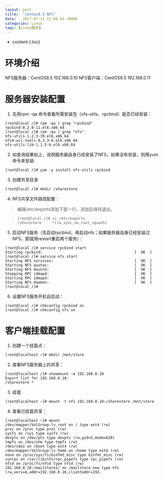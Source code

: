 ```yaml
---
layout: post
title:  "centos6.5 NFS"
date:   2017-07-11 11:06:43 +0800
categories: Linux
tags: [Linux服务]
---
```


* content
{:toc}


# 环境介绍

NFS服务器：CentOS6.5 192.168.0.10 NFS客户端：CentOS6.5 192.168.0.11

# 服务器安装配置

1. 先用rpm -qa 命令查看所需安装包（nfs-utils、rpcbind）是否已经安装：

  ```
  [root@local /]# rpm -qa | grep "rpcbind"
  rpcbind-0.2.0-11.el6.x86_64
  [root@local /]# rpm -qa | grep "nfs"
  nfs-utils-1.2.3-39.el6.x86_64
  nfs4-acl-tools-0.3.3-6.el6.x86_64
  nfs-utils-lib-1.1.5-6.el6.x86_64
  ```

2. 如查询结果如上，说明服务器自身已经安装了NFS，如果没有安装，则用yum命令来安装:

  ```
  [root@local /]# yum -y install nfs-utils rpcbind
  ```

3. 创建共享目录

  ```
  [root@local /]# mkdir /sharestore
  ```

4. NFS共享文件路径配置：

  > 编辑/etc/exports添加下面一行，添加后保存退出。

  > ```
  > [root@local /]# vi /etc/exports
  > /sharestore     *(rw,sync,no_root_squash)
  > ```

5. 启动NFS服务（先启动rpcbind，再启动nfs；如果服务器自身已经安装过NFS，那就用restart重启两个服务）：

  ```
  [root@local /]# service rpcbind start
  Starting rpcbind:                                          [  OK  ]
  [root@local /]# service nfs start
  Starting NFS services:                                     [  OK  ]
  Starting NFS quotas:                                       [  OK  ]
  Starting NFS mountd:                                       [  OK  ]
  Stopping RPC idmapd:                                       [  OK  ]
  Starting RPC idmapd:                                       [  OK  ]
  Starting NFS daemon:                                       [  OK  ]
  [root@local /]#
  ```

6. 设置NFS服务开机自启动：

  ```
  [root@local /]# chkconfig rpcbind on
  [root@local /]# chkconfig nfs on
  ```

# 客户端挂载配置

1. 创建一个挂载点：

  ```
  [root@localhost ~]# mkdir /mnt/store
  ```

2. 查看NFS服务器上的共享：

  ```
  [root@localhost /]# showmount -e 192.168.0.10
  Export list for 192.168.0.10:
  /sharestore *
  ```

3. 挂载

  ```
  [root@localhost ~]# mount -t nfs 192.168.0.10:/sharestore /mnt/store
  ```

4. 查看已挂载共享：

  ```
  [root@localhost ~]# mount
  /dev/mapper/VolGroup-lv_root on / type ext4 (rw)
  proc on /proc type proc (rw)
  sysfs on /sys type sysfs (rw)
  devpts on /dev/pts type devpts (rw,gid=5,mode=620)
  tmpfs on /dev/shm type tmpfs (rw)
  /dev/sda1 on /boot type ext4 (rw)
  /dev/mapper/VolGroup-lv_home on /home type ext4 (rw)
  none on /proc/sys/fs/binfmt_misc type binfmt_misc (rw)
  sunrpc on /var/lib/nfs/rpc_pipefs type rpc_pipefs (rw)
  nfsd on /proc/fs/nfsd type nfsd (rw)
  192.168.0.10:/mailstore1/ on /mailstore_new type nfs (rw,vers=4,addr=192.168.0.10,clientaddr=192.
  ```
